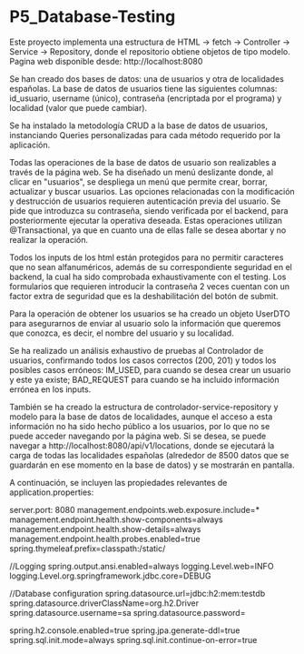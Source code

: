 # P5_Database-Testing


Este proyecto implementa una estructura de HTML -> fetch -> Controller -> Service -> Repository, donde el repositorio obtiene objetos de tipo modelo.
Pagina web disponible desde:  http://localhost:8080

Se han creado dos bases de datos: una de usuarios y otra de localidades españolas. La base de datos de usuarios tiene las siguientes columnas: id_usuario, username (único), contraseña (encriptada por el programa) y localidad (valor que puede cambiar).

Se ha instalado la metodología CRUD a la base de datos de usuarios, instanciando Queries personalizadas para cada método requerido por la aplicación.

Todas las operaciones de la base de datos de usuario son realizables a través de la página web. Se ha diseñado un menú deslizante donde, al clicar en "usuarios", se despliega un menú que permite crear, borrar, actualizar y buscar usuarios. Las opciones relacionadas con la modificación y destrucción de usuarios requieren autenticación previa del usuario. Se pide que introduzca su contraseña, siendo verificada por el backend, para posteriormente ejecutar la operativa deseada. Estas operaciones utilizan @Transactional, ya que en cuanto una de ellas falle se desea abortar y no realizar la operación.

Todos los inputs de los html están protegidos para no permitir caracteres que no sean alfanuméricos, además de su correspondiente seguridad en el backend, la cual ha sido comprobada exhaustivamente con el testing. Los formularios que requieren introducir la contraseña 2 veces cuentan con un factor extra de seguridad que es la deshabilitación del botón de submit.

Para la operación de obtener los usuarios se ha creado un objeto UserDTO para asegurarnos de enviar al usuario solo la información que queremos que conozca, es decir, el nombre del usuario y su localidad.

Se ha realizado un análisis exhaustivo de pruebas al Controlador de usuarios, confirmando todos los casos correctos (200, 201) y todos los posibles casos erróneos: IM_USED, para cuando se desea crear un usuario y este ya existe; BAD_REQUEST para cuando se ha incluido información errónea en los inputs.

También se ha creado la estructura de controlador-service-repository y modelo para la base de datos de localidades, aunque el acceso a esta información no ha sido hecho público a los usuarios, por lo que no se puede acceder navegando por la página web. Si se desea, se puede navegar a http://localhost:8080/api/v1/locations, donde se ejecutará la carga de todas las localidades españolas (alrededor de 8500 datos que se guardarán en ese momento en la base de datos) y se mostrarán en pantalla.

A continuación, se incluyen las propiedades relevantes de application.properties:

server.port: 8080
management.endpoints.web.exposure.include=*
management.endpoint.health.show-components=always
management.endpoint.health.show-details=always
management.endpoint.health.probes.enabled=true
spring.thymeleaf.prefix=classpath:/static/

//Logging
spring.output.ansi.enabled=always
logging.Level.web=INFO
logging.Level.org.springframework.jdbc.core=DEBUG

//Database configuration
spring.datasource.url=jdbc:h2:mem:testdb
spring.datasource.driverClassName=org.h2.Driver
spring.datasource.username=sa
spring.datasource.password=

spring.h2.console.enabled=true
spring.jpa.generate-ddl=true
spring.sql.init.mode=always
spring.sql.init.continue-on-error=true

